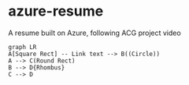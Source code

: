 # azure-resume
A resume built on Azure, following ACG project video

```mermaid
graph LR
A[Square Rect] -- Link text --> B((Circle))
A --> C(Round Rect)
B --> D{Rhombus}
C --> D
